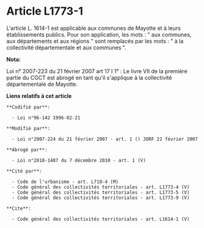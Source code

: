 # Article L1773-1

L'article L. 1614-1 est applicable aux communes de Mayotte et à leurs établissements publics. Pour son application, les
mots : " aux communes, aux départements et aux régions " sont remplacés par les mots : " à la collectivité départementale et
aux communes ".

**Nota:**

Loi n° 2007-223 du 21 février 2007 art 17 I 1° : Le livre VII de la première partie du CGCT est abrogé en tant qu'il
s'applique à la collectivité départementale de Mayotte.

**Liens relatifs à cet article**

	**Codifié par**:

	  - Loi n°96-142 1996-02-21

	**Modifié par**:

	  - Loi n°2007-224 du 21 février 2007 - art. 1 () JORF 22 février 2007

	**Abrogé par**:

	  - Loi n°2010-1487 du 7 décembre 2010 - art. 1 (V)

	**Cité par**:

	  - Code de l'urbanisme - art. L710-4 (M)
	  - Code général des collectivités territoriales - art. L1773-4 (V)
	  - Code général des collectivités territoriales - art. L1773-5 (V)
	  - Code général des collectivités territoriales - art. L1773-9 (V)

	**Cite**:

	  - Code général des collectivités territoriales - art. L1614-1 (V)
